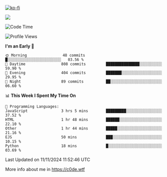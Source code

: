 [![ko-fi](https://ko-fi.com/img/githubbutton_sm.svg)](https://ko-fi.com/Z8Z4Y2LKX)

<a href="https://wakatime.com"><img src="https://wakatime.com/share/@c0dezin/b7f18a7c-ab3a-40b8-8bc7-b1b7bf71f1d6.svg" /></a>

<!--START_SECTION:waka-->
![Code Time](http://img.shields.io/badge/Code%20Time-143%20hrs%2058%20mins-blue)

![Profile Views](http://img.shields.io/badge/Profile%20Views-0-blue)

**I'm an Early 🐤** 

```text
🌞 Morning                48 commits          █░░░░░░░░░░░░░░░░░░░░░░░░   03.56 % 
🌆 Daytime                808 commits         ███████████████░░░░░░░░░░   59.90 % 
🌃 Evening                404 commits         ███████░░░░░░░░░░░░░░░░░░   29.95 % 
🌙 Night                  89 commits          ██░░░░░░░░░░░░░░░░░░░░░░░   06.60 % 
```


📊 **This Week I Spent My Time On** 

```text
💬 Programming Languages: 
JavaScript               3 hrs 5 mins        █████████░░░░░░░░░░░░░░░░   37.52 % 
HTML                     1 hr 48 mins        ██████░░░░░░░░░░░░░░░░░░░   22.10 % 
Other                    1 hr 44 mins        █████░░░░░░░░░░░░░░░░░░░░   21.16 % 
EJS                      50 mins             ███░░░░░░░░░░░░░░░░░░░░░░   10.15 % 
Python                   18 mins             █░░░░░░░░░░░░░░░░░░░░░░░░   03.69 % 
```


 Last Updated on 11/11/2024 11:52:46 UTC
<!--END_SECTION:waka-->

More info about me in https://c0de.wtf

